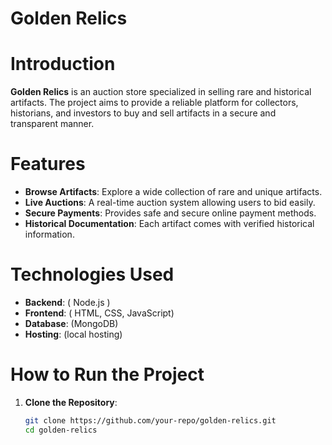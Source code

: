 # Golden Relics

#  Introduction
**Golden Relics** is an auction store specialized in selling rare and historical artifacts. The project aims to provide a reliable platform for collectors, historians, and investors to buy and sell artifacts in a secure and transparent manner.

#  Features
-  **Browse Artifacts**: Explore a wide collection of rare and unique artifacts.
-  **Live Auctions**: A real-time auction system allowing users to bid easily.
-  **Secure Payments**: Provides safe and secure online payment methods.
-  **Historical Documentation**: Each artifact comes with verified historical information.
 
#  Technologies Used
- **Backend**: ( Node.js )
- **Frontend**: ( HTML, CSS, JavaScript)
- **Database**: (MongoDB)
- **Hosting**: (local hosting)

#  How to Run the Project
1. **Clone the Repository**:
   ```bash
   git clone https://github.com/your-repo/golden-relics.git
   cd golden-relics
